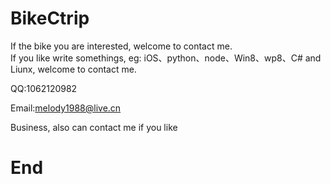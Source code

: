# BikeCtrip
If the bike you are interested, welcome to contact me.       
If you like write somethings, eg: 
   iOS、python、node、Win8、wp8、C# and Liunx, welcome to contact me.

QQ:1062120982

Email:melody1988@live.cn

Business, also can contact me if you like

# End
